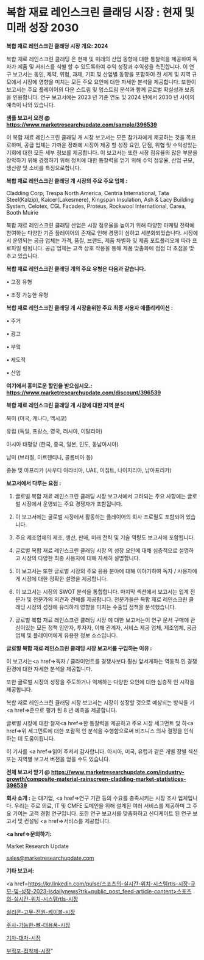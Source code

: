# 복합 재료 레인스크린 클래딩 시장 : 현재 및 미래 성장 2030

<strong>복합 재료 레인스크린 클래딩 시장 개요: 2024</strong>

복합 재료 레인스크린 클래딩 은 현재 및 미래의 산업 동향에 대한 통찰력을 제공하여 독자가 제품 및 서비스를 식별 할 수 있도록하여 수익 성장과 수익성을 촉진합니다. 이 연구 보고서는 동인, 제약, 위협, 과제, 기회 및 산업별 동향을 포함하여 전 세계 및 지역 규모에서 시장에 영향을 미치는 모든 주요 요인에 대한 자세한 분석을 제공합니다. 또한이 보고서는 주요 플레이어의 다운 스트림 및 업스트림 분석과 함께 글로벌 확실성과 보증을 인용합니다. 연구 보고서에는 2023 년 기준 연도 및 2024 년에서 2030 년 사이의 예측이 나와 있습니다.



<strong>샘플 보고서 요청 @ <a href=https://www.marketresearchupdate.com/sample/396539>https://www.marketresearchupdate.com/sample/396539</a></strong>

이 복합 재료 레인스크린 클래딩 개 시장 보고서는 모든 참가자에게 제공하는 것을 목표로하며, 공급 업체는 가까운 장래에 시장이 제공 할 성장 요인, 단점, 위협 및 수익성있는 기회에 대한 모든 세부 정보를 제공합니다. 이 보고서는 또한 시장 점유율의 많은 부분을 장악하기 위해 경쟁하기 위해 정치에 대한 통찰력을 얻기 위해 수익 점유율, 산업 규모, 생산량 및 소비를 특징으로합니다.



<strong>복합 재료 레인스크린 클래딩 개 시장의 주요 주요 업체 :</strong>

Cladding Corp, Trespa North America, Centria International, Tata Steel(Kalzip), Kaicer(Lakesmere), Kingspan Insulation, Ash & Lacy Building System, Celotex, CGL Facades, Proteus, Rockwool International, Carea, Booth Muirie

복합 재료 레인스크린 클래딩 산업은 시장 점유율을 높이기 위해 다양한 마케팅 전략에 참여하는 다양한 기존 플레이어의 존재로 인해 경쟁이 심하고 세분화되었습니다. 시장에서 운영되는 공급 업체는 가격, 품질, 브랜드, 제품 차별화 및 제품 포트폴리오에 따라 프로파일 링됩니다. 공급 업체는 고객 상호 작용을 통해 제품 맞춤화에 점점 더 초점을 맞추고 있습니다.



<strong>복합 재료 레인스크린 클래딩 개의 주요 유형은 다음과 같습니다.</strong>

• 고정 유형

• 조정 가능한 유형



<strong>복합 재료 레인스크린 클래딩 개 시장을위한 주요 최종 사용자 애플리케이션 :</strong>

• 주거

• 광고

• 부엌

• 제도적

• 산업



<strong>여기에서 흥미로운 할인을 받으십시오.: <a href=https://www.marketresearchupdate.com/discount/396539>https://www.marketresearchupdate.com/discount/396539</a></strong>



<strong>복합 재료 레인스크린 클래딩 개 시장에 대한 지역 분석</strong>

북미 (미국, 캐나다, 멕시코)

유럽 (독일, 프랑스, 영국, 러시아, 이탈리아)

아시아 태평양 (한국, 중국, 일본, 인도, 동남아시아)

남미 (브라질, 아르헨티나, 콜롬비아 등)

중동 및 아프리카 (사우디 아라비아, UAE, 이집트, 나이지리아, 남아프리카)



<strong>보고서에서 다루는 요점 :</strong>

1. 글로벌 복합 재료 레인스크린 클래딩 시장 보고서에서 고려되는 주요 사항에는 글로벌 시장에서 운영되는 주요 경쟁자가 포함됩니다.

2. 이 보고서에는 글로벌 시장에서 활동하는 플레이어의 회사 프로필도 포함되어 있습니다.

3. 주요 제조업체의 제조, 생산, 판매, 미래 전략 및 기술 역량도 보고서에 포함됩니다.

4. 글로벌 복합 재료 레인스크린 클래딩 시장 의 성장 요인에 대해 심층적으로 설명하고 시장의 다양한 최종 사용자에 대해 자세히 설명합니다.

5. 이 보고서는 또한 글로벌 시장의 주요 응용 분야에 대해 이야기하여 독자 / 사용자에게 시장에 대한 정확한 설명을 제공합니다.

6. 이 보고서는 시장의 SWOT 분석을 통합합니다. 마지막 섹션에서 보고서는 업계 전문가 및 전문가의 의견과 견해를 제공합니다. 전문가들은 복합 재료 레인스크린 클래딩 시장의 성장에 유리하게 영향을 미치는 수출입 정책을 분석했습니다.

7. 글로벌 복합 재료 레인스크린 클래딩 시장 에 대한 보고서는이 연구 문서 구매에 관심이있는 모든 정책 입안자, 투자자, 이해 관계자, 서비스 제공 업체, 제조업체, 공급 업체 및 플레이어에게 유용한 정보 소스입니다.



<strong>글로벌 복합 재료 레인스크린 클래딩 시장 보고서를 구입하는 이유 :</strong>

이 보고서는<a href=>독자 / 클</a>라이언트를 경쟁사보다 훨씬 앞서게하는 역동적 인 경쟁 환경에 대한 자세한 분석을 제공합니다.

또한 글로벌 시장의 성장을 주도하거나 억제하는 다양한 요인에 대한 심층적 인 시각을 제공합니다.

복합 재료 레인스크린 클래딩 시장 보고서는 시장이 성장할 것으로 예상되는 방식을 기<a href=>준으로</a> 평가 된 8 년 예측을 제공합니다.

글로벌 시장에 대한 철저<a href=>한 통찰력</a>을 제공하고 주요 시장 세그먼트 및 하<a href=>위 세그</a>먼트에 대한 포괄적 인 분석을 수행함으로써 비즈니스 의사 결정을 인식하는 데 도움이됩니다.

이 기사를 <a href=>읽어 주</a>셔서 감사합니다. 아시아, 미국, 유럽과 같은 개별 장별 섹션 또는 지역별 보고서 버전을 얻을 수도 있습니다.



<strong>전체 보고서 받기 @ <a href=https://www.marketresearchupdate.com/industry-growth/composite-material-rainscreen-cladding-market-statistices-396539>https://www.marketresearchupdate.com/industry-growth/composite-material-rainscreen-cladding-market-statistices-396539</a></strong>



<strong>회사 소개 :</strong>
는 대기업, <a href=>연구 기</a>관 등의 수요를 충족시키는 시장 조사 업체입니다. 우리는 주로 의료, IT 및 CMFE 도메인을 위해 설계된 여러 서비스를 제공하며 그 주요 기여는 고객 경험 연구입니다. 또한 연구 보고서를 맞춤화하고 신디케이트 된 연구 보고서 및 컨설팅 <a href=>서비</a>스를 제공합니다.



<strong><a href=>문의하기:</a></strong>

Market Research Update

sales@marketresearchupdate.com



<strong>기타 보고서:</strong>

<a href=https://kr.linkedin.com/pulse/스포츠의-실시간-위치-시스템rtls-시장-규모-및-성장-2023-isdailynews?trk=public_post_feed-article-content>스포츠의-실시간-위치-시스템rtls-시장</a>

<a href=https://www.linkedin.com/pulse/실리콘-고무-전원-케이블-시장-현재-및-미래-성장-2029-analytics-alchemy-360-analysis-wsa8f/>실리콘-고무-전원-케이블-시장</a>

<a href=https://www.linkedin.com/pulse/주사-가능한-뼈-대용품-시장-세분화-연구-및-목표-고객2029년-isdailynews-yipsf/>주사-가능한-뼈-대용품-시장</a>

<a href=https://www.linkedin.com/pulse/기차-대차-시장-세분화-연구-및-목표-고객2029년-consumer-connection-compendium-ana-bwgmf/>기차-대차-시장</a>

<a href=https://www.linkedin.com/pulse/부직포-접착제-시장-진입-전략-및-위험-평가2030년-data-dive-diaries-24-analysis-g5vbc/>부직포-접착제-시장</a>"
